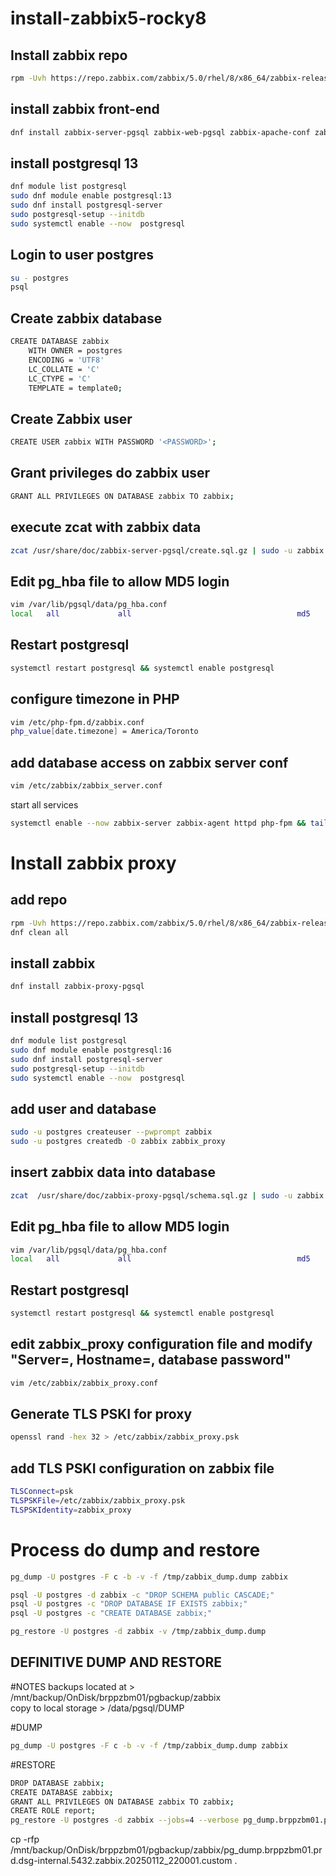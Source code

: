 # install-zabbix5-rocky8

## Install zabbix repo
```bash
rpm -Uvh https://repo.zabbix.com/zabbix/5.0/rhel/8/x86_64/zabbix-release-latest-5.0.el8.noarch.rpm
```
## install zabbix front-end 
```bash
dnf install zabbix-server-pgsql zabbix-web-pgsql zabbix-apache-conf zabbix-agent
```
## install postgresql 13
```bash
dnf module list postgresql
sudo dnf module enable postgresql:13
sudo dnf install postgresql-server
sudo postgresql-setup --initdb
sudo systemctl enable --now  postgresql
```
## Login to user postgres
```bash
su - postgres
psql
```
## Create zabbix database
```bash
CREATE DATABASE zabbix
    WITH OWNER = postgres
    ENCODING = 'UTF8'
    LC_COLLATE = 'C'
    LC_CTYPE = 'C'
    TEMPLATE = template0;
```
## Create Zabbix user
```bash
CREATE USER zabbix WITH PASSWORD '<PASSWORD>';
```
## Grant privileges do zabbix user
```bash
GRANT ALL PRIVILEGES ON DATABASE zabbix TO zabbix;
```

## execute zcat with zabbix data
```bash
zcat /usr/share/doc/zabbix-server-pgsql/create.sql.gz | sudo -u zabbix psql zabbix
```
## Edit pg_hba file to allow MD5 login
```bash
vim /var/lib/pgsql/data/pg_hba.conf
local   all             all                                     md5
```
## Restart postgresql
```bash
systemctl restart postgresql && systemctl enable postgresql
```
## configure timezone in PHP
```bash
vim /etc/php-fpm.d/zabbix.conf
php_value[date.timezone] = America/Toronto
```
## add database access on zabbix server conf 
```bash
vim /etc/zabbix/zabbix_server.conf
```

start all services
```bash
systemctl enable --now zabbix-server zabbix-agent httpd php-fpm && tail -f /var/log/zabbix/zabbix_server.log
```




# Install zabbix proxy


## add repo
```bash
rpm -Uvh https://repo.zabbix.com/zabbix/5.0/rhel/8/x86_64/zabbix-release-latest-5.0.el8.noarch.rpm
dnf clean all
```
## install zabbix
```bash
dnf install zabbix-proxy-pgsql
```
## install postgresql 13
```bash
dnf module list postgresql
sudo dnf module enable postgresql:16
sudo dnf install postgresql-server
sudo postgresql-setup --initdb
sudo systemctl enable --now  postgresql
```
## add user and database
```bash
sudo -u postgres createuser --pwprompt zabbix
sudo -u postgres createdb -O zabbix zabbix_proxy
```
## insert zabbix data into database
```bash
zcat  /usr/share/doc/zabbix-proxy-pgsql/schema.sql.gz | sudo -u zabbix psql zabbix_proxy
```
## Edit pg_hba file to allow MD5 login
```bash
vim /var/lib/pgsql/data/pg_hba.conf
local   all             all                                     md5
```
## Restart postgresql
```bash
systemctl restart postgresql && systemctl enable postgresql
```
## edit zabbix_proxy configuration file and modify "Server=, Hostname=, database password"
```bash
vim /etc/zabbix/zabbix_proxy.conf
```
## Generate TLS PSKI for proxy 
```bash
openssl rand -hex 32 > /etc/zabbix/zabbix_proxy.psk
```
## add TLS PSKI configuration on zabbix file
```bash
TLSConnect=psk
TLSPSKFile=/etc/zabbix/zabbix_proxy.psk
TLSPSKIdentity=zabbix_proxy
```

# Process do dump and restore
```bash
pg_dump -U postgres -F c -b -v -f /tmp/zabbix_dump.dump zabbix

psql -U postgres -d zabbix -c "DROP SCHEMA public CASCADE;"
psql -U postgres -c "DROP DATABASE IF EXISTS zabbix;"
psql -U postgres -c "CREATE DATABASE zabbix;"

pg_restore -U postgres -d zabbix -v /tmp/zabbix_dump.dump
```

## DEFINITIVE DUMP AND RESTORE

#NOTES
backups located at > /mnt/backup/OnDisk/brppzbm01/pgbackup/zabbix <br>
copy to local storage > /data/pgsql/DUMP

#DUMP
```bash
pg_dump -U postgres -F c -b -v -f /tmp/zabbix_dump.dump zabbix
```

#RESTORE
```bash
DROP DATABASE zabbix;
CREATE DATABASE zabbix;
GRANT ALL PRIVILEGES ON DATABASE zabbix TO zabbix;
CREATE ROLE report;
pg_restore -U postgres -d zabbix --jobs=4 --verbose pg_dump.brppzbm01.prd.dsg-internal.5432.zabbix.20250112_220001.custom
```


cp -rfp /mnt/backup/OnDisk/brppzbm01/pgbackup/zabbix/pg_dump.brppzbm01.prd.dsg-internal.5432.zabbix.20250112_220001.custom .




